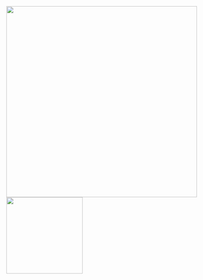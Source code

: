 <img src="https://github.com/Anmol-Baranwal/Cool-GIFs-For-GitHub/assets/74038190/3b4607a1-1cc6-41f1-926f-892ae880e7a5" width="500"> <img src="https://github.com/user-attachments/assets/fddcdbcd-5ea2-4416-9f59-ca7fd9394aca" width="200">

